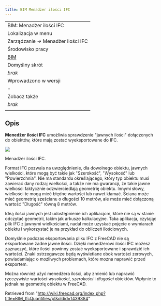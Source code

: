 ```yaml
---
title: BIM Menadżer ilości IFC
---
```


|                                             |
| ------------------------------------------- |
| BIM: Menadżer ilości IFC                    |
| Lokalizacja w menu                          |
| Zarządzanie → Menadżer ilości IFC           |
| Środowisko pracy                            |
| [BIM](/BIM_Workbench/pl "BIM Workbench/pl") |
| Domyślny skrót                              |
| _brak_                                      |
| Wprowadzono w wersji                        |
| -                                           |
| Zobacz także                                |
| _brak_                                      |
|                                             |

## Opis

**Menedżer ilości IFC** umożliwia sprawdzenie "jawnych ilości" dołączonych do obiektów, które mają zostać wyeksportowane do IFC.

![](/images/BIM_ifcquantities_screenshot.png)

Menadżer ilości IFC.

Format IFC pozwala na uwzględnienie, dla dowolnego obiektu, jawnych wielkości, które mogą być takie jak "Szerokość", "Wysokość" lub "Powierzchnia". Nie ma standardu określającego, który typ obiektu musi zawierać dany rodzaj wielkości, a także nie ma gwarancji, że takie jawne wielkości faktycznie odzwierciedlają geometrię obiektu. Innymi słowy, wielkości te mogą mieć błędne wartości lub nawet kłamać. Ściana może mieć geometrię sześcianu o długości 10 metrów, ale może mieć dołączoną wartość "Długość" równą 8 metrów.

Ideą ilości jawnych jest udostępnienie ich aplikacjom, które nie są w stanie odczytać geometrii, takim jak arkusze kalkulacyjne. Taka aplikacja, czytając plik IFC z jawnymi wielkościami, nadal może uzyskać pojęcie o wymiarach obiektu i wykorzystać je na przykład do obliczeń ilościowych.

Domyślnie podczas eksportowania pliku IFC z FreeCAD nie są eksportowane żadne jawne ilości. Dzięki menedżerowi ilości IFC możesz zaznaczyć, które ilości powinny zostać wyeksportowane i sprawdzić ich wartości. Znaki ostrzegawcze będą wyświetlane obok wartości zerowych, powiadamiając o możliwych problemach, które można naprawić przed eksportem.

Można również użyć menedżera ilości, aby zmienić lub naprawić rzeczywiste wartości _wysokości_, _szerokości_ i _długości_ obiektów. Wpłynie to jednak na geometrię obiektu w FreeCAD.

Retrieved from "<http://wiki.freecad.org/index.php?title=BIM_IfcQuantities/pl&oldid=1439384>"
